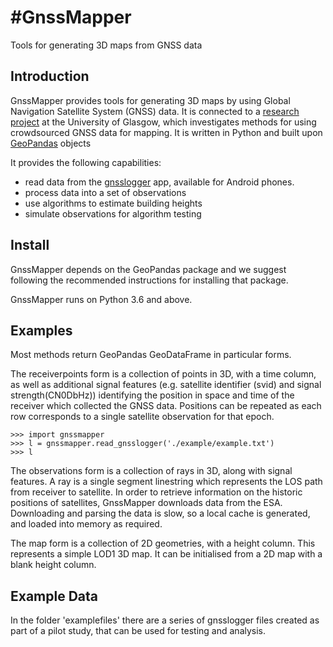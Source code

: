 #**GnssMapper**
===========

Tools for generating 3D maps from GNSS data

Introduction
-----------
GnssMapper provides tools for generating 3D maps by using Global Navigation Satellite System (GNSS) data. It is connected to a [research project](https://indicative-data-science.github.io/IDS/) at the University of Glasgow, which investigates methods for using crowdsourced GNSS data for mapping. It is written in Python and built upon [GeoPandas](https://geopandas.org) objects

It provides the following capabilities:
- read data from the [gnsslogger](https://github.com/google/gps-measurement-tools) app, available for Android phones.
- process data into a set of observations
- use algorithms to estimate building heights
- simulate observations for algorithm testing

Install
-------
GnssMapper depends on the GeoPandas package and we suggest following the recommended instructions for installing that package.

GnssMapper runs on Python 3.6 and above.

Examples
--------
Most methods return GeoPandas GeoDataFrame in particular forms.

The receiverpoints form is a collection of points in 3D, with a time column, as well as additional signal features (e.g. satellite identifier (svid) and signal strength(CN0DbHz)) identifying the position in space and time of the receiver which collected the GNSS data. Positions can be repeated as each row corresponds to a single satellite observation for that epoch.  

    >>> import gnssmapper
    >>> l = gnssmapper.read_gnsslogger('./example/example.txt')
    >>> l

The observations form is a collection of rays in 3D, along with signal features. A ray is a single segment linestring which represents the LOS path from receiver to satellite. In order to retrieve information on the historic positions of satellites, GnssMapper downloads data from the ESA. Downloading and parsing the data is slow, so a local cache is generated, and loaded into memory as required.  




The map form is a collection of 2D geometries, with a height column. This represents a simple LOD1 3D map. It can be initialised from a 2D map with a blank height column. 











Example Data
------------
In the folder 'examplefiles' there are a series of gnsslogger files created as part of a pilot study, that can be used for testing and analysis.









